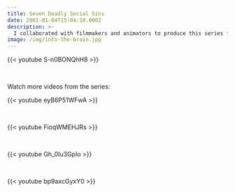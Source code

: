 ```yaml
---
title: Seven Deadly Social Sins
date: 2001-01-04T15:04:10.000Z
description: >-
  I collaborated with filmmakers and animators to produce this series for Genentech's YouTube channel. The first piece, *How to Get Into the Brain*, was a finalist in the Platinum PR Awards *Best Video* category, and won a company award for innovation in science communication.
image: /img/into-the-brain.jpg
---
```


{{< youtube S-n0BONQhH8 >}}

<br>

Watch more videos from the series:

{{< youtube eyB6P51WFwA >}}

<br>

{{< youtube FioqWMEHJRs >}}

<br>

{{< youtube Gh_0Iu3GpIo >}}

<br>

{{< youtube bp9axcGyxY0 >}}